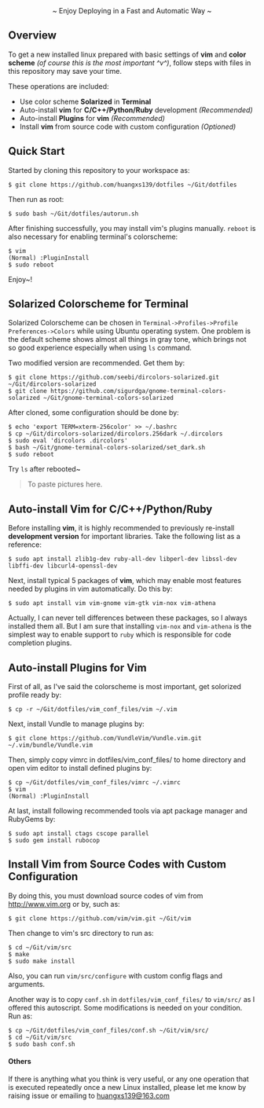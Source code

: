 <center> ~ Enjoy Deploying in a Fast and Automatic Way ~ </center>

## Overview

To get a new installed linux prepared with basic settings of **vim** and **color scheme** *(of course this is the most important ^v^)*, follow steps with files in this repository may save your time.

These operations are included:
+ Use color scheme **Solarized** in **Terminal**
+ Auto-install **vim** for **C/C++/Python/Ruby** development *(Recommended)*
+ Auto-install **Plugins** for **vim** *(Recommended)*
+ Install **vim** from source code with custom configuration *(Optioned)*

## Quick Start

Started by cloning this repository to your workspace as:

    $ git clone https://github.com/huangxs139/dotfiles ~/Git/dotfiles

Then run as root:

    $ sudo bash ~/Git/dotfiles/autorun.sh

After finishing successfully, you may install vim's plugins manually. `reboot` is also necessary for enabling terminal's colorscheme:

    $ vim
    (Normal) :PluginInstall
    $ sudo reboot

Enjoy~!

## Solarized Colorscheme for Terminal

Solarized Colorscheme can be chosen in `Terminal->Profiles->Profile Preferences->Colors` while using Ubuntu operating system. One problem is the default scheme shows almost all things in gray tone, which brings not so good experience especially when using `ls` command.

Two modified version are recommended. Get them by:

    $ git clone https://github.com/seebi/dircolors-solarized.git ~/Git/dircolors-solarized
    $ git clone https://github.com/sigurdga/gnome-terminal-colors-solarized ~/Git/gnome-terminal-colors-solarized

After cloned, some configuration should be done by:

    $ echo 'export TERM=xterm-256color' >> ~/.bashrc
    $ cp ~/Git/dircolors-solarized/dircolors.256dark ~/.dircolors
    $ sudo eval 'dircolors .dircolors'
    $ bash ~/Git/gnome-terminal-colors-solarized/set_dark.sh
    $ sudo reboot

Try `ls` after rebooted~
> To paste pictures here.

## Auto-install Vim for C/C++/Python/Ruby

Before installing **vim**, it is highly recommended to previously re-install **development version** for important libraries. Take the following list as a reference:

    $ sudo apt install zlib1g-dev ruby-all-dev libperl-dev libssl-dev libffi-dev libcurl4-openssl-dev

Next, install typical 5 packages of **vim**, which may enable most features needed by plugins in vim automatically. Do this by:

    $ sudo apt install vim vim-gnome vim-gtk vim-nox vim-athena

Actually, I can never tell differences between these packages, so I always installed them all. But I am sure that installing `vim-nox` and `vim-athena` is the simplest way to enable support to `ruby` which is responsible for code completion plugins.

## Auto-install Plugins for Vim

First of all, as I've said the colorscheme is most important, get solorized profile ready by:

    $ cp -r ~/Git/dotfiles/vim_conf_files/vim ~/.vim

Next, install Vundle to manage plugins by:

    $ git clone https://github.com/VundleVim/Vundle.vim.git ~/.vim/bundle/Vundle.vim

Then, simply copy vimrc in dotfiles/vim_conf_files/ to home directory and open vim editor to install defined plugins by:

    $ cp ~/Git/dotfiles/vim_conf_files/vimrc ~/.vimrc
    $ vim
    (Normal) :PluginInstall

At last, install following recommended tools via apt package manager and RubyGems by:

    $ sudo apt install ctags cscope parallel
    $ sudo gem install rubocop

## Install Vim from Source Codes with Custom Configuration

By doing this, you must download source codes of vim from http://www.vim.org or by, such as:

    $ git clone https://github.com/vim/vim.git ~/Git/vim

Then change to vim's src directory to run as:

    $ cd ~/Git/vim/src
    $ make
    $ sudo make install

Also, you can run `vim/src/configure` with custom config flags and arguments.

Another way is to copy `conf.sh` in `dotfiles/vim_conf_files/` to `vim/src/` as I offered this autoscript. Some modifications is needed on your condition. Run as:

    $ cp ~/Git/dotfiles/vim_conf_files/conf.sh ~/Git/vim/src/
    $ cd ~/Git/vim/src
    $ sudo bash conf.sh

#### Others

If there is anything what you think is very useful, or any one operation that is executed repeatedly once a new Linux installed, please let me know by raising issue or emailing to <huangxs139@163.com>

